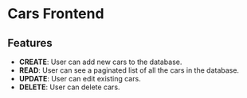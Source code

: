 # Cars Frontend

## Features

- **CREATE**: User can add new cars to the database.
- **READ**: User can see a paginated list of all the cars in the database.
- **UPDATE**: User can edit existing cars.
- **DELETE**: User can delete cars.
